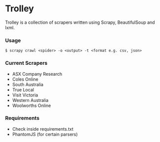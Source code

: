 Trolley
=======

Trolley is a collection of scrapers written using Scrapy, BeautifulSoup and lxml.

### Usage

`$ scrapy crawl <spider> -o <output> -t <format e.g. csv, json>`

### Current Scrapers
* ASX Company Research
* Coles Online
* South Australia
* True Local
* Visit Victoria
* Western Australia
* Woolworths Online

### Requirements
* Check inside requirements.txt
* PhantomJS (for certain parsers)
